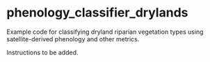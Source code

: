 # phenology_classifier_drylands
Example code for classifying dryland riparian vegetation types using satellite-derived phenology and other metrics.

Instructions to be added. 
